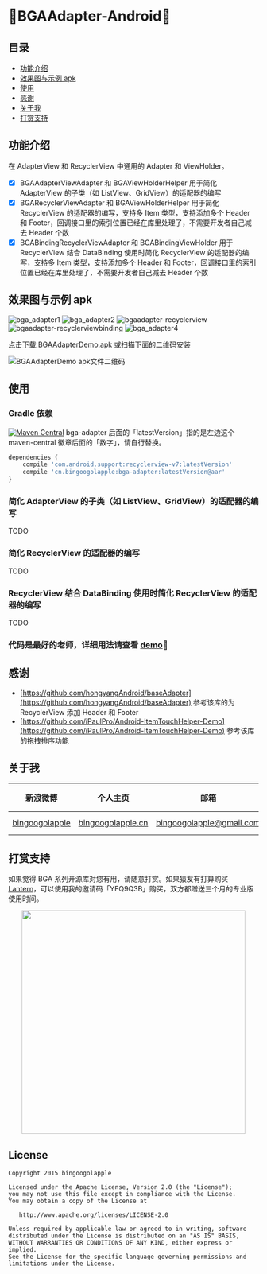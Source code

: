 :running:BGAAdapter-Android:running:
============

## 目录
* [功能介绍](#功能介绍)
* [效果图与示例 apk](#效果图与示例-apk)
* [使用](#使用)
* [感谢](#感谢)
* [关于我](#关于我)
* [打赏支持](#打赏支持)

## 功能介绍
在 AdapterView 和 RecyclerView 中通用的 Adapter 和 ViewHolder。

- [x] BGAAdapterViewAdapter 和 BGAViewHolderHelper 用于简化 AdapterView 的子类（如 ListView、GridView）的适配器的编写
- [x] BGARecyclerViewAdapter 和 BGAViewHolderHelper 用于简化 RecyclerView 的适配器的编写，支持多 Item 类型，支持添加多个 Header 和 Footer，回调接口里的索引位置已经在库里处理了，不需要开发者自己减去 Header 个数
- [x] BGABindingRecyclerViewAdapter 和 BGABindingViewHolder 用于 RecyclerView 结合 DataBinding 使用时简化 RecyclerView 的适配器的编写，支持多 Item 类型，支持添加多个 Header 和 Footer，回调接口里的索引位置已经在库里处理了，不需要开发者自己减去 Header 个数

## 效果图与示例 apk
![bga_adapter1](https://cloud.githubusercontent.com/assets/8949716/17476073/bf819e04-5d90-11e6-9c21-193ba3c426ed.gif)
![bga_adapter2](https://cloud.githubusercontent.com/assets/8949716/17476074/bfb571ca-5d90-11e6-95b3-c5c345377a8d.gif)
![bgaadapter-recyclerview](https://cloud.githubusercontent.com/assets/8949716/20648733/0b405938-b4ea-11e6-9a37-9fad31f72ec8.gif)
![bgaadapter-recyclerviewbinding](https://cloud.githubusercontent.com/assets/8949716/20648734/0b816fd6-b4ea-11e6-9716-e869f7af0564.gif)
![bga_adapter4](https://cloud.githubusercontent.com/assets/8949716/17476076/bfef7082-5d90-11e6-9403-ba526a10d58f.gif)

[点击下载 BGAAdapterDemo.apk](http://fir.im/BGAAdapterDemo) 或扫描下面的二维码安装

![BGAAdapterDemo apk文件二维码](https://cloud.githubusercontent.com/assets/8949716/20648602/bd14c31e-b4e6-11e6-9f0d-c6b909f46e2d.png)

## 使用

### Gradle 依赖

[![Maven Central](https://maven-badges.herokuapp.com/maven-central/cn.bingoogolapple/bga-adapter/badge.svg)](https://maven-badges.herokuapp.com/maven-central/cn.bingoogolapple/bga-adapter) bga-adapter 后面的「latestVersion」指的是左边这个 maven-central 徽章后面的「数字」，请自行替换。

```groovy
dependencies {
    compile 'com.android.support:recyclerview-v7:latestVersion'
    compile 'cn.bingoogolapple:bga-adapter:latestVersion@aar'
}
```

### 简化 AdapterView 的子类（如 ListView、GridView）的适配器的编写

TODO

### 简化 RecyclerView 的适配器的编写

TODO

### RecyclerView 结合 DataBinding 使用时简化 RecyclerView 的适配器的编写

TODO

### 代码是最好的老师，详细用法请查看 [demo](https://github.com/bingoogolapple/BGAAdapter-Android/tree/master/demo):feet:

## 感谢

* [https://github.com/hongyangAndroid/baseAdapter](https://github.com/hongyangAndroid/baseAdapter)
参考该库的为 RecyclerView 添加 Header 和 Footer
* [https://github.com/iPaulPro/Android-ItemTouchHelper-Demo](https://github.com/iPaulPro/Android-ItemTouchHelper-Demo)
参考该库的拖拽排序功能

## 关于我

| 新浪微博 | 个人主页 | 邮箱 | BGA系列开源库QQ群
| ------------ | ------------- | ------------ | ------------ |
| <a href="http://weibo.com/bingoogol" target="_blank">bingoogolapple</a> | <a  href="http://www.bingoogolapple.cn" target="_blank">bingoogolapple.cn</a>  | <a href="mailto:bingoogolapple@gmail.com" target="_blank">bingoogolapple@gmail.com</a> | ![BGA_CODE_CLUB](http://7xk9dj.com1.z0.glb.clouddn.com/BGA_CODE_CLUB.png?imageView2/2/w/200) |

## 打赏支持

如果觉得 BGA 系列开源库对您有用，请随意打赏。如果猿友有打算购买 [Lantern](https://github.com/getlantern/forum)，可以使用我的邀请码「YFQ9Q3B」购买，双方都赠送三个月的专业版使用时间。

<p align="center">
  <img src="http://7xk9dj.com1.z0.glb.clouddn.com/bga_pay.png" width="450">
</p>

## License

    Copyright 2015 bingoogolapple

    Licensed under the Apache License, Version 2.0 (the "License");
    you may not use this file except in compliance with the License.
    You may obtain a copy of the License at

       http://www.apache.org/licenses/LICENSE-2.0

    Unless required by applicable law or agreed to in writing, software
    distributed under the License is distributed on an "AS IS" BASIS,
    WITHOUT WARRANTIES OR CONDITIONS OF ANY KIND, either express or implied.
    See the License for the specific language governing permissions and
    limitations under the License.
